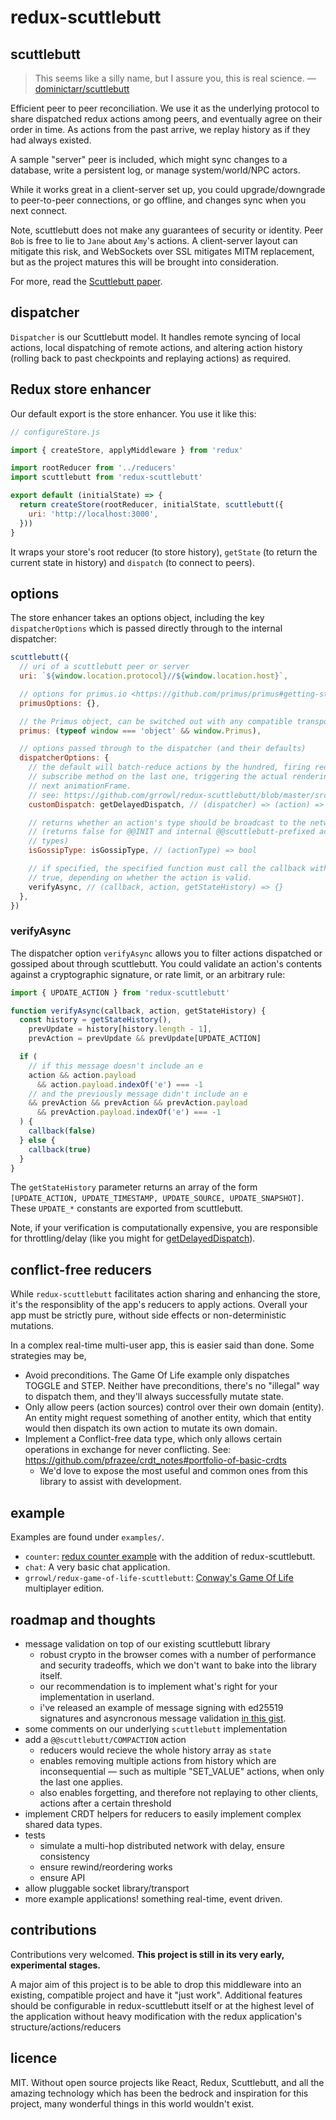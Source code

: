 
# redux-scuttlebutt

<!--
Self-replicating, self-ordering log of actions shared between all clients.
Using the power behind redux's hot reloading and time travel, your client
dispatches actions itself and so does every other client, they share the state,
and it all just works.
-->

## scuttlebutt

> This seems like a silly name, but I assure you, this is real science.
> — [dominictarr/scuttlebutt](https://github.com/dominictarr/scuttlebutt)

Efficient peer to peer reconciliation. We use it as the underlying
protocol to share dispatched redux actions among peers, and eventually agree on
their order in time. As actions from the past arrive, we replay history as if
they had always existed.

A sample "server" peer is included, which might sync changes to a database,
write a persistent log, or manage system/world/NPC actors.

While it works great in a client-server set up, you could upgrade/downgrade to
peer-to-peer connections, or go offline, and changes sync when you next connect.

Note, scuttlebutt does not make any guarantees of security or identity. Peer
`Bob` is free to lie to `Jane` about `Amy`'s actions. A client-server layout can
mitigate this risk, and WebSockets over SSL mitigates MITM replacement, but as
the project matures this will be brought into consideration.

For more, read the
[Scuttlebutt paper](http://www.cs.cornell.edu/home/rvr/papers/flowgossip.pdf).

## dispatcher

`Dispatcher` is our Scuttlebutt model. It handles remote syncing of local
actions, local dispatching of remote actions, and altering action history
(rolling back to past checkpoints and replaying actions) as required.

## Redux store enhancer

Our default export is the store enhancer. You use it like this:

```js
// configureStore.js

import { createStore, applyMiddleware } from 'redux'

import rootReducer from '../reducers'
import scuttlebutt from 'redux-scuttlebutt'

export default (initialState) => {
  return createStore(rootReducer, initialState, scuttlebutt({
    uri: 'http://localhost:3000',
  }))
}

```

It wraps your store's root reducer (to store history), `getState` (to return the
current state in history) and `dispatch` (to connect to peers).

## options

The store enhancer takes an options object, including the key
`dispatcherOptions` which is passed directly through to the internal dispatcher:

```js
scuttlebutt({
  // uri of a scuttlebutt peer or server
  uri: `${window.location.protocol}//${window.location.host}`,

  // options for primus.io <https://github.com/primus/primus#getting-started>
  primusOptions: {},

  // the Primus object, can be switched out with any compatible transport.
  primus: (typeof window === 'object' && window.Primus),

  // options passed through to the dispatcher (and their defaults)
  dispatcherOptions: {
    // the default will batch-reduce actions by the hundred, firing redux's
    // subscribe method on the last one, triggering the actual rendering on the
    // next animationFrame.
    // see: https://github.com/grrowl/redux-scuttlebutt/blob/master/src/dispatcher.js#L22
    customDispatch: getDelayedDispatch, // (dispatcher) => (action) => {}

    // returns whether an action's type should be broadcast to the network.
    // (returns false for @@INIT and internal @@scuttlebutt-prefixed action
    // types)
    isGossipType: isGossipType, // (actionType) => bool

    // if specified, the specified function must call the callback with false or
    // true, depending on whether the action is valid.
    verifyAsync, // (callback, action, getStateHistory) => {}
  },
})
```

### verifyAsync

The dispatcher option `verifyAsync` allows you to filter actions dispatched or
gossiped about through scuttlebutt. You could validate an action's contents
against a cryptographic signature, or rate limit, or an arbitrary rule:

```js
import { UPDATE_ACTION } from 'redux-scuttlebutt'

function verifyAsync(callback, action, getStateHistory) {
  const history = getStateHistory(),
    prevUpdate = history[history.length - 1],
    prevAction = prevUpdate && prevUpdate[UPDATE_ACTION]

  if (
    // if this message doesn't include an e
    action && action.payload
      && action.payload.indexOf('e') === -1
    // and the previously message didn't include an e
    && prevAction && prevAction && prevAction.payload
      && prevAction.payload.indexOf('e') === -1
  ) {
    callback(false)
  } else {
    callback(true)
  }
}
```

The `getStateHistory` parameter returns an array of the form
`[UPDATE_ACTION, UPDATE_TIMESTAMP, UPDATE_SOURCE, UPDATE_SNAPSHOT]`. These
`UPDATE_*` constants are exported from scuttlebutt.

Note, if your verification is computationally expensive, you are responsible for
throttling/delay (like you might for
[getDelayedDispatch](https://github.com/grrowl/redux-scuttlebutt/blob/4eb737a65e442f388cc1c69c917c8f7b1ee11271/src/dispatcher.js#L23)).

## conflict-free reducers

While `redux-scuttlebutt` facilitates action sharing and enhancing the store,
it's the responsiblity of the app's reducers to apply actions. Overall your app
must be strictly pure, without side effects or non-deterministic mutations.

In a complex real-time multi-user app, this is easier said than done. Some
strategies may be,

* Avoid preconditions. The Game Of Life example only dispatches TOGGLE and STEP.
  Neither have preconditions, there's no "illegal" way to dispatch them, and
  they'll always successfully mutate state.
* Only allow peers (action sources) control over their own domain (entity). An
  entity might request something of another entity, which that entity would then
  dispatch its own action to mutate its own domain.
* Implement a Conflict-free data type, which only allows certain operations in
  exchange for never conflicting.
  See: https://github.com/pfrazee/crdt_notes#portfolio-of-basic-crdts
  * We'd love to expose the most useful and common ones from this library to
    assist with development.

## example

Examples are found under `examples/`.

<!--
You may have to `npm link` your redux-scuttlebutt directory and `npm link redux-
scuttlebutt` your example project directory during development.
-->

* `counter`:
  [redux counter example](https://github.com/reactjs/redux/tree/master/examples/counter)
  with the addition of redux-scuttlebutt.
* `chat`: A very basic chat application.
* `grrowl/redux-game-of-life-scuttlebutt`:
  [Conway's Game Of Life](https://github.com/grrowl/redux-game-of-life-scuttlebutt)
  multiplayer edition.

## roadmap and thoughts

* message validation on top of our existing scuttlebutt library
  * robust crypto in the browser comes with a number of performance and security
    tradeoffs, which we don't want to bake into the library itself.
  * our recommendation is to implement what's right for your implementation in
    userland.
  * i've released an example of message signing with ed25519 signatures and
    asyncronous message validation
    [in this gist](https://gist.github.com/grrowl/ca94e47a6da2062e9bd6dad211588597).
* some comments on our underlying `scuttlebutt` implementation
* add a `@@scuttlebutt/COMPACTION` action
  * reducers would recieve the whole history array as `state`
  * enables removing multiple actions from history which are inconsequential —
    such as multiple "SET_VALUE" actions, when only the last one applies.
  * also enables forgetting, and therefore not replaying to other clients,
    actions after a certain threshold
* implement CRDT helpers for reducers to easily implement complex shared data
  types.
* tests
  * simulate a multi-hop distributed network with delay, ensure consistency
  * ensure rewind/reordering works
  * ensure API
* allow pluggable socket library/transport
* more example applications! something real-time, event driven.

## contributions

Contributions very welcomed. **This project is still in its very early,
experimental stages.**

A major aim of this project is to be able to drop this middleware into an
existing, compatible project and have it "just work". Additional features should
be configurable in redux-scuttlebutt itself or at the highest level of the
application without heavy modification with the redux application's
structure/actions/reducers

## licence

MIT. Without open source projects like React, Redux, Scuttlebutt, and all the
amazing technology which has been the bedrock and inspiration for this project,
many wonderful things in this world wouldn't exist.

